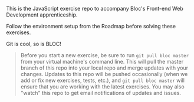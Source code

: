 This is the JavaScript exercise repo to accompany Bloc's Front-end Web Development apprenticeship.

Follow the environment setup from the Roadmap before solving these exercises.

Git is cool, so is BLOC!

> Before you start a new exercise, be sure to run `git pull bloc master` from your virtual machine's command line. This will pull the master branch of this repo into your local repo and merge updates with your changes. Updates to this repo will be pushed occasionally (when we add or fix new exercises, tests, etc.), and `git pull bloc master` will ensure that you are working with the latest exercises. You may also "watch" this repo to get email notifications of updates and issues.
